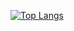 [![Top Langs](https://github-readme-stats.vercel.app/api/top-langs/?username=authand&theme=tokyonight)](https://github.com/anuraghazra/github-readme-stats)
